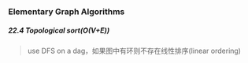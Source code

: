 ### Elementary Graph Algorithms



##### 22.4 Topological sort(O(V+E))

> use DFS on a dag，如果图中有环则不存在线性排序(linear ordering)

